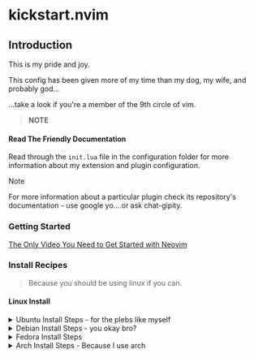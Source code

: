 # kickstart.nvim

## Introduction

This is my pride and joy. 

This config has been given more of my time than my dog, my wife, and probably god...

...take a look if you're a member of the 9th circle of vim. 

> **NOTE**

#### Read The Friendly Documentation

Read through the `init.lua` file in the configuration folder for more
information about my extension and plugin configuration.
> [!NOTE]
> For more information about a particular plugin check its repository's documentation - use google yo....or ask chat-gipity.


### Getting Started

[The Only Video You Need to Get Started with Neovim](https://youtu.be/m8C0Cq9Uv9o)


### Install Recipes

> Because you should be using linux if you can.
#### Linux Install
<details><summary>Ubuntu Install Steps - for the plebs like myself</summary>

```
sudo add-apt-repository ppa:neovim-ppa/unstable -y
sudo apt update
sudo apt install make gcc ripgrep unzip git xclip neovim
```
</details>
<details><summary>Debian Install Steps - you okay bro? </summary>

```
sudo apt update
sudo apt install make gcc ripgrep unzip git xclip curl

# Now we install nvim
curl -LO https://github.com/neovim/neovim/releases/latest/download/nvim-linux-x86_64.tar.gz
sudo rm -rf /opt/nvim-linux-x86_64
sudo mkdir -p /opt/nvim-linux-x86_64
sudo chmod a+rX /opt/nvim-linux-x86_64
sudo tar -C /opt -xzf nvim-linux-x86_64.tar.gz

# make it available in /usr/local/bin, distro installs to /usr/bin
sudo ln -sf /opt/nvim-linux-x86_64/bin/nvim /usr/local/bin/
```
</details>
<details><summary>Fedora Install Steps</summary>

```
sudo dnf install -y gcc make git ripgrep fd-find unzip neovim
```
</details>

<details><summary>Arch Install Steps - Because I use arch</summary>

```
sudo pacman -S --noconfirm --needed gcc make git ripgrep fd unzip neovim
```
</details>

